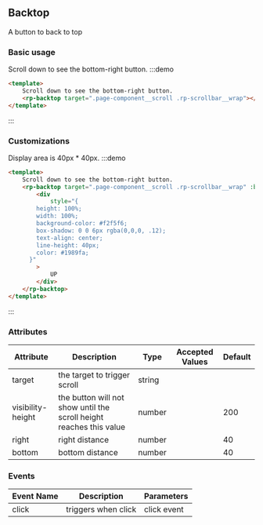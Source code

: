 ## Backtop

A button to back to top

### Basic usage

Scroll down to see the bottom-right button.
:::demo

```html
<template>
    Scroll down to see the bottom-right button.
    <rp-backtop target=".page-component__scroll .rp-scrollbar__wrap"></rp-backtop>
</template>
```

:::

### Customizations

Display area is 40px \* 40px.
:::demo

```html
<template>
    Scroll down to see the bottom-right button.
    <rp-backtop target=".page-component__scroll .rp-scrollbar__wrap" :bottom="100">
        <div
            style="{
        height: 100%;
        width: 100%;
        background-color: #f2f5f6;
        box-shadow: 0 0 6px rgba(0,0,0, .12);
        text-align: center;
        line-height: 40px;
        color: #1989fa;
      }"
        >
            UP
        </div>
    </rp-backtop>
</template>
```

:::

### Attributes

| Attribute         | Description                                                         | Type   | Accepted Values | Default |
| ----------------- | ------------------------------------------------------------------- | ------ | --------------- | ------- |
| target            | the target to trigger scroll                                        | string |                 |         |
| visibility-height | the button will not show until the scroll height reaches this value | number |                 | 200     |
| right             | right distance                                                      | number |                 | 40      |
| bottom            | bottom distance                                                     | number |                 | 40      |

### Events

| Event Name | Description         | Parameters  |
| ---------- | ------------------- | ----------- |
| click      | triggers when click | click event |
